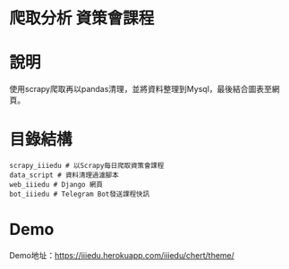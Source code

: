 爬取分析 資策會課程 
===




# 說明

使用scrapy爬取再以pandas清理，並將資料整理到Mysql，最後結合圖表至網頁。

# 目錄結構

```
scrapy_iiiedu # 以Scrapy每日爬取資策會課程
data_script # 資料清理過濾腳本
web_iiiedu # Django 網頁
bot_iiiedu # Telegram Bot發送課程快訊
```

# Demo

Demo地址：https://iiiedu.herokuapp.com/iiiedu/chert/theme/